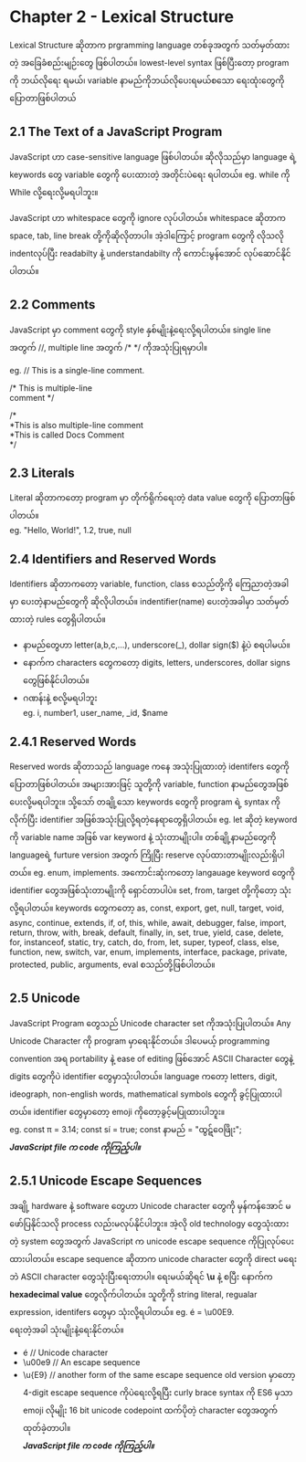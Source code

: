 # Chapter 2 - Lexical Structure

Lexical Structure ဆိုတာက prgramming language တစ်ခုအတွက် သတ်မှတ်ထားတဲ့ အခြေခံစည်းမျဉ်းတွေ ဖြစ်ပါတယ်။ lowest-level syntax ဖြစ်ပြီးတော့ program ကို ဘယ်လိုရေး
ရမယ်၊ variable နာမည်ကိုဘယ်လိုပေးရမယ်စသော ရေးထုံးတွေကို ပြောတာဖြစ်ပါတယ်

## 2.1 The Text of a JavaScript Program

JavaScript ဟာ case-sensitive language ဖြစ်ပါတယ်။ ဆိုလိုသည်မှာ language ရဲ့ keywords တွေ variable တွေကို ပေးထားတဲ့ အတိုင်းပဲရေး ရပါတယ်။
eg. while ကို While လို့ရေးလို့မရပါဘူး။

JavaScript ဟာ whitespace တွေကို ignore လုပ်ပါတယ်။ whitespace ဆိုတာက space, tab, line break တို့ကိုဆိုလိုတာပါ။ အဲ့ဒါကြောင့် program တွေကို လိုသလို indentလုပ်ပြီး readabilty နဲ့ understandabilty ကို ကောင်းမွန်အောင် လုပ်ဆောင်နိုင်ပါတယ်။

## 2.2 Comments

JavaScript မှာ comment တွေကို style နှစ်မျိုးနဲ့ရေးလို့ရပါတယ်။ single line အတွက် //, multiple line အတွက် /* */ ကိုအသုံးပြုရမှာပါ။

eg.
// This is a single-line comment.

/* This is multiple-line\
 comment */

/*\
 *This is also multiple-line comment\
 *This is called Docs Comment\
 */

## 2.3 Literals

Literal ဆိုတာကတော့ program မှာ တိုက်ရိုက်ရေးတဲ့ data value တွေကို ပြောတာဖြစ်ပါတယ်။\
eg. "Hello, World!", 1.2, true, null

## 2.4 Identifiers and Reserved Words

Identifiers ဆိုတာကတော့ variable, function, class စသည်တို့ကို ကြေညာတဲ့အခါမှာ ပေးတဲ့နာမည်တွေကို ဆိုလိုပါတယ်။
indentifier(name) ပေးတဲ့အခါမှာ သတ်မှတ်ထားတဲ့ rules တွေရှိပါတယ်။

- နာမည်တွေဟာ letter(a,b,c,...), underscore(_), dollar sign($) နဲ့ပဲ စရပါမယ်။
- နောက်က characters တွေကတော့ digits, letters, underscores, dollar signs တွေဖြစ်နိုင်ပါတယ်။
- ဂဏန်းနဲ့ စလို့မရပါဘူး\
  eg. i, number1, user_name, _id, $name

## 2.4.1 Reserved Words

Reserved words ဆိုတာသည် language ကနေ အသုံးပြုထားတဲ့ identifers တွေကိုပြောတာဖြစ်ပါတယ်။ အများအားဖြင့်
သူတို့ကို variable, function နာမည်တွေအဖြစ်ပေးလို့မရပါဘူး။ သို့သော် တချို့သော keywords တွေကို program ရဲ့ syntax ကိုလိုက်ပြီး identifier အဖြစ်အသုံးပြုလို့ရတဲ့နေရာတွေရှိပါတယ်။ eg. let ဆိုတဲ့ keyword ကို variable name အဖြစ် var keyword နဲ့ သုံးတာမျိုးပါ။ တစ်ချို့နာမည်တွေကို languageရဲ့ furture version အတွက် ကြိုပြီး reserve လုပ်ထားတာမျိုးလည်းရှိပါတယ်။ eg. enum, implements. အကောင်းဆုံးကတော့ langauage keyword တွေကို identifier တွေအဖြစ်သုံးတာမျိုးကို ရှောင်တာပါပဲ။ set, from, target တို့ကိုတော့ သုံးလို့ရပါတယ်။
keywords တွေကတော့ as, const, export, get, null, target, void, async, continue, extends, if, of, this, while, await, debugger, false, import, return, throw, with, break, default, finally, in, set, true, yield, case, delete, for, instanceof, static, try, catch, do, from, let, super, typeof, class, else, function, new, switch, var, enum, implements, interface, package, private, protected, public, arguments, eval စသည်တို့ဖြစ်ပါတယ်။

## 2.5 Unicode

JavaScript Program တွေသည် Unicode character set ကိုအသုံးပြုပါတယ်။ Any Unicode Character ကို program မှာရေးနိုင်တယ်။ ဒါပေမယ့် programming convention အရ portability နဲ့ ease of editing ဖြစ်အောင် ASCII Character တွေနဲ့ digits တွေကိုပဲ identifier တွေမှာသုံးပါတယ်။ language ကတော့ letters, digit, ideograph, non-english words, mathematical symbols တွေကို ခွင့်ပြုထားပါတယ်။ identifier တွေမှာတော့ emoji ကိုတော့ခွင့်မပြုထားပါဘူး။\
eg. const π = 3.14; const sí = true; const နာမည် = "ထွဋ်ဝေဖြိုး";\
***JavaScript file က code ကိုကြည့်ပါ။***

## 2.5.1 Unicode Escape Sequences

အချို့ hardware နဲ့ software တွေဟာ Unicode character တွေကို မှန်ကန်အောင် မဖော်ပြနိုင်သလို process လည်းမလုပ်နိုင်ပါဘူး။ အဲ့လို old technology တွေသုံးထားတဲ့ system တွေအတွက် JavaScript က unicode escape sequence ကိုပြုလုပ်ပေးထားပါတယ်။ escape sequence ဆိုတာက unicode character တွေကို direct မရေးဘဲ ASCII character တွေသုံးပြီးရေးတာပါ။ ရေးမယ်ဆိုရင် **\u** နဲ့ စပြီး နောက်က **hexadecimal value** တွေလိုက်ပါတယ်။ သူတို့ကို string literal, regualar expression, identifers တွေမှာ သုံးလို့ရပါတယ်။ eg. é = \u00E9.\
ရေးတဲ့အခါ သုံးမျိုးနဲ့ရေးနိုင်တယ်။
- é  //  Unicode character
- \u00e9 //  An escape sequence
- \u{E9} //  another form of the same escape sequence
old version မှာတော့ 4-digit escape sequence ကိုပဲရေးလို့ရပြီး curly brace syntax ကို ES6 မှသာ emoji လိုမျိုး 16 bit unicode codepoint ထက်ပိုတဲ့ character တွေအတွက် ထုတ်ခဲ့တာပါ။\
***JavaScript file က code ကိုကြည့်ပါ။***